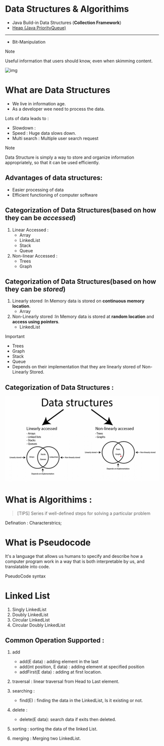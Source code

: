 # Data Structures & Algorithims

* Java Build-in Data Structures (**Collection Framework**)
* [Heap (Java PriorityQueue)](./src/document/md/Heap-DataStructure.md)

---
* Bit-Manipulation
> [!NOTE]
> Useful information that users should know, even when skimming content.

![img](https://github.com/vishal637yadav/DataStructureAlgorithims/tree/master/src/document/image/Data-Structure-Categories.png)

# What are Data Structures
* We live in information age.
* As a developer wee need to process the data.

Lots of data leads to :
* Slowdown : 
* Speed : Huge data slows down.
* Multi search : Multiple user search request
>[!NOTE]
> Data Structure is simply a way to store and organize information appropriately, so that it can be used efficiently.

## Advantages of data structures:
* Easier processing of data
* Efficient functioning of computer software

## Categorization of Data Structures(based on **how they can be _accessed_**)
1. Linear Accessed :
    * Array
    * LinkedList
    * Stack
    * Queue
2. Non-linear Accessed :
    * Trees
    * Graph

## Categorization of Data Structures(based on **how they can be _stored_**)
1. Linearly stored :In Memory data is stored on **continuous memory location**.
    * Array
2. Non-Linearly stored :In Memory data is stored at **random location** and **access using pointers**.
    * LinkedList

> [!IMPORTANT]
> * Trees
> * Graph
> * Stack
> * Queue 
> * Depends on their implementation that they are linearly stored of Non-Linearly Stored.

## Categorization of Data Structures :
![img](https://github.com/vishal637yadav/DataStructureAlgorithims/blob/master/src/document/image/Data-Structure-Categories.png)


# What is Algorithims :
>[TIPS]
> Series if well-defined steps for solving a particular problem

Defination :
Characterstrics;

# What is Pseudocode
It's a language that allows us humans to specify and describe how a computer program work in a way that is both interpretable by us, and translatable into code.

PseudoCode syntax

# Linked List
1. Singly LinkedList
2. Doubly LinkedList
3. Circular LinkedList
4. Circular Doubly LinkedList

## Common Operation Supported :
1. add
      * add(E data) : adding element in the last
      * add(int position, E data) : adding element at specified position
      * addFirst(E data) : adding at first location.
   
2. traversal : linear traversal from Head to Last element.
3. searching :
   * find(E) : finding the data in the LinkedList, Is it existing or not.
4. delete :
      * delete(E data): search data if exits then deleted. 
5. sorting : sorting the data of the linked List.
6. merging : Merging two LinkedList.





